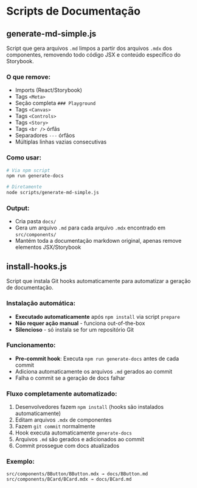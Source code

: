 # Scripts de Documentação

## generate-md-simple.js

Script que gera arquivos `.md` limpos a partir dos arquivos `.mdx` dos componentes, removendo todo código JSX e conteúdo específico do Storybook.

### O que remove:
- Imports (React/Storybook)
- Tags `<Meta>`
- Seção completa `### Playground`
- Tags `<Canvas>`
- Tags `<Controls>`
- Tags `<Story>`
- Tags `<br />` órfãs
- Separadores `---` órfãos
- Múltiplas linhas vazias consecutivas

### Como usar:

```bash
# Via npm script
npm run generate-docs

# Diretamente
node scripts/generate-md-simple.js
```

### Output:
- Cria pasta `docs/` 
- Gera um arquivo `.md` para cada arquivo `.mdx` encontrado em `src/components/`
- Mantém toda a documentação markdown original, apenas remove elementos JSX/Storybook

## install-hooks.js

Script que instala Git hooks automaticamente para automatizar a geração de documentação.

### Instalação automática:
- **Executado automaticamente** após `npm install` via script `prepare`
- **Não requer ação manual** - funciona out-of-the-box
- **Silencioso** - só instala se for um repositório Git

### Funcionamento:
- **Pre-commit hook**: Executa `npm run generate-docs` antes de cada commit
- Adiciona automaticamente os arquivos `.md` gerados ao commit
- Falha o commit se a geração de docs falhar

### Fluxo completamente automatizado:
1. Desenvolvedores fazem `npm install` (hooks são instalados automaticamente)
2. Editam arquivos `.mdx` de componentes
3. Fazem `git commit` normalmente
4. Hook executa automaticamente `generate-docs`
5. Arquivos `.md` são gerados e adicionados ao commit
6. Commit prossegue com docs atualizados

### Exemplo:
```
src/components/BButton/BButton.mdx → docs/BButton.md
src/components/BCard/BCard.mdx → docs/BCard.md
```